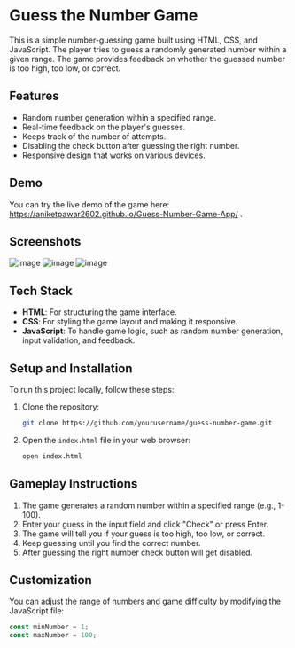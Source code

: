 # Guess the Number Game

This is a simple number-guessing game built using HTML, CSS, and JavaScript. The player tries to guess a randomly generated number within a given range. The game provides feedback on whether the guessed number is too high, too low, or correct.

## Features

- Random number generation within a specified range.
- Real-time feedback on the player's guesses.
- Keeps track of the number of attempts.
- Disabling the check button after guessing the right number.
- Responsive design that works on various devices.

## Demo

You can try the live demo of the game here: https://aniketpawar2602.github.io/Guess-Number-Game-App/ .

## Screenshots

![image](https://github.com/user-attachments/assets/fa435ffa-8742-4f82-946f-184e90312dbf)
![image](https://github.com/user-attachments/assets/8d64b2d3-8d3c-4aa3-be5c-a5994ca55fda)
![image](https://github.com/user-attachments/assets/a1b8cc94-001b-4ef2-9c74-646b4b6120fd)


## Tech Stack

- **HTML**: For structuring the game interface.
- **CSS**: For styling the game layout and making it responsive.
- **JavaScript**: To handle game logic, such as random number generation, input validation, and feedback.

## Setup and Installation

To run this project locally, follow these steps:

1. Clone the repository:
    ```bash
    git clone https://github.com/yourusername/guess-number-game.git
    ```

2. Open the `index.html` file in your web browser:
    ```bash
    open index.html
    ```

## Gameplay Instructions

1. The game generates a random number within a specified range (e.g., 1-100).
2. Enter your guess in the input field and click "Check" or press Enter.
3. The game will tell you if your guess is too high, too low, or correct.
4. Keep guessing until you find the correct number.
5. After guessing the right number check button will get disabled.

## Customization

You can adjust the range of numbers and game difficulty by modifying the JavaScript file:

```javascript
const minNumber = 1;
const maxNumber = 100;
